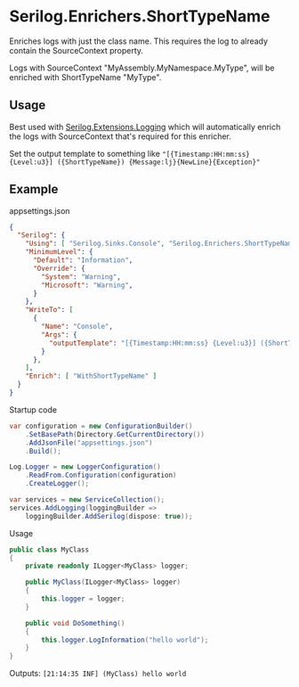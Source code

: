 # Serilog.Enrichers.ShortTypeName

Enriches logs with just the class name. This requires the log to already contain the SourceContext property.

Logs with SourceContext "MyAssembly.MyNamespace.MyType", will be enriched with ShortTypeName "MyType".

## Usage

Best used with [Serilog.Extensions.Logging](https://github.com/serilog/serilog-extensions-logging) which will automatically enrich the logs with SourceContext that's required for this enricher.

Set the output template to something like `"[{Timestamp:HH:mm:ss} {Level:u3}] ({ShortTypeName}) {Message:lj}{NewLine}{Exception}"`

## Example

appsettings.json
```json
{
  "Serilog": {
    "Using": [ "Serilog.Sinks.Console", "Serilog.Enrichers.ShortTypeName" ],
    "MinimumLevel": {
      "Default": "Information",
      "Override": {
        "System": "Warning",
        "Microsoft": "Warning",
      }
    },
    "WriteTo": [
      {
        "Name": "Console",
        "Args": {
          "outputTemplate": "[{Timestamp:HH:mm:ss} {Level:u3}] ({ShortTypeName}) {Message:lj}{NewLine}{Exception}"
        }
      },
    ],
    "Enrich": [ "WithShortTypeName" ]
  }
}
```

Startup code
```csharp
var configuration = new ConfigurationBuilder()
    .SetBasePath(Directory.GetCurrentDirectory())
    .AddJsonFile("appsettings.json")
    .Build();

Log.Logger = new LoggerConfiguration()
    .ReadFrom.Configuration(configuration)
    .CreateLogger();

var services = new ServiceCollection();
services.AddLogging(loggingBuilder =>
    loggingBuilder.AddSerilog(dispose: true));
```

Usage
```csharp
public class MyClass
{
    private readonly ILogger<MyClass> logger;

    public MyClass(ILogger<MyClass> logger)
    {
        this.logger = logger;
    }

    public void DoSomething()
    {
        this.logger.LogInformation("hello world");
    }
}
```

Outputs:
`[21:14:35 INF] (MyClass) hello world`

